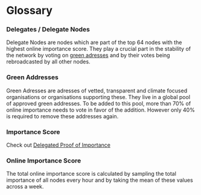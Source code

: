 # Glossary

### Delegates / Delegate Nodes

Delegate Nodes are nodes which are part of the top 64 nodes with the highest online importance score. They play a crucial part in the stability of the network by voting on [green adresses](#green-addresses) and by their votes being rebroadcasted by all other nodes.

### Green Addresses

Green Adresses are adresses of vetted, transparent and climate focused organisations or organisations supporting these. They live in a global pool of approved green addresses. To be added to this pool, more than 70% of online importance needs to vote in favor of the addition. However only 40% is required to remove these addresses again.

### Importance Score

Check out [Delegated Proof of Importance](../protocol/consensus)

### Online Importance Score

The total online importance score is calculated by sampling the total importance of all nodes every hour and by taking the mean of these values across a week.
